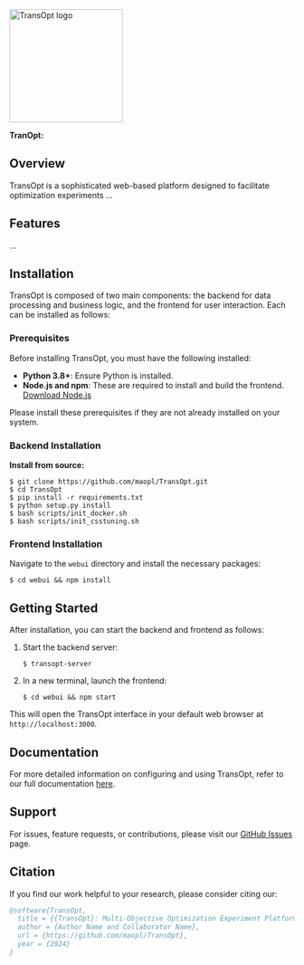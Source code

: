<img src="" alt="TransOpt logo" width="200" height="200" />

**TranOpt:**

## Overview

TransOpt is a sophisticated web-based platform designed to facilitate optimization experiments ...

## Features

...

## Installation

TransOpt is composed of two main components: the backend for data processing and business logic, and the frontend for user interaction. Each can be installed as follows:

### Prerequisites

Before installing TransOpt, you must have the following installed:

- **Python 3.8+**: Ensure Python is installed.
- **Node.js and npm**: These are required to install and build the frontend. [Download Node.js](https://nodejs.org/en/download/)

Please install these prerequisites if they are not already installed on your system.

### Backend Installation

**Install from source:**
   ```shell
   $ git clone https://github.com/maopl/TransOpt.git
   $ cd TransOpt
   $ pip install -r requirements.txt
   $ python setup.py install
   $ bash scripts/init_docker.sh
   $ bash scripts/init_csstuning.sh
   ```

### Frontend Installation

Navigate to the `webui` directory and install the necessary packages:

```shell
$ cd webui && npm install
```

## Getting Started

After installation, you can start the backend and frontend as follows:

1. Start the backend server:
   ```shell
   $ transopt-server
   ```

2. In a new terminal, launch the frontend:
   ```shell
   $ cd webui && npm start
   ```
This will open the TransOpt interface in your default web browser at `http://localhost:3000`.

## Documentation

For more detailed information on configuring and using TransOpt, refer to our full documentation [here](link-to-documentation).

## Support

For issues, feature requests, or contributions, please visit our [GitHub Issues](link-to-issues) page.


## Citation

If you find our work helpful to your research, please consider citing our:

```bibtex
@software{TransOpt,
  title = {{TransOpt}: Multi-Objective Optimization Experiment Platform},
  author = {Author Name and Collaborator Name},
  url = {https://github.com/maopl/TransOpt},
  year = {2024}
}
```

